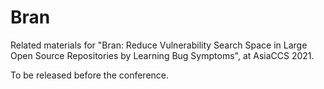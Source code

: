 # Bran

Related materials for "Bran: Reduce Vulnerability Search Space in Large Open Source Repositories by Learning Bug Symptoms", at AsiaCCS 2021.

To be released before the conference.
